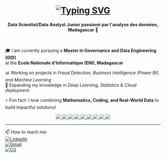 <h1 align="center">
  <a href="https://git.io/typing-svg">
    <img
      src="https://readme-typing-svg.demolab.com?font=Fira+Code&pause=1000&color=3024F7&center=true&vCenter=true&width=500&lines=Apprenti+Data+Scientist+%26+Analyst+(Alternance);Passionné+par+la+Data+Analysis+et+la+Modélisation+Prédictive"
      alt="Typing SVG"
    />
  </a>
</h1>

<h4 align="center">Data Scientist/Data Analyst Junior passioné par l'analyse des données, Madagascar 🚀</h4>
</br>

🎓 I am currently pursuing a **Master in Governance and Data Engineering (GID)**  
at the **Ecole Nationale d'Informatique (ENI), Madagascar**  

📊 Working on projects in *Fraud Detection, Business Intelligence (Power BI), and Machine Learning*  
📖 Expanding my knowledge in *Deep Learning, Statistics & Cloud deployment*  

⚡ Fun fact: I love combining **Mathematics, Coding, and Real-World Data** to build impactful solutions!  

<p align="center">
  <a href="#">
<img src="https://img.shields.io/badge/Python-3776AB?style=for-the-badge&logo=python&logoColor=white"/>
<img src="https://img.shields.io/badge/R-276DC3?style=for-the-badge&logo=r&logoColor=white"/>
<img src="https://img.shields.io/badge/PowerBI-F2C811?style=for-the-badge&logo=powerbi&logoColor=black"/>
<img src="https://img.shields.io/badge/MySQL-4479A1?style=for-the-badge&logo=mysql&logoColor=white"/>
<img src="https://img.shields.io/badge/PostgreSQL-316192?style=for-the-badge&logo=postgresql&logoColor=white"/>
<img src="https://img.shields.io/badge/Linux-FCC624?style=for-the-badge&logo=linux&logoColor=black"/>
<img src="https://img.shields.io/badge/Ubuntu-E95420?style=for-the-badge&logo=ubuntu&logoColor=white"/>
<img src="https://img.shields.io/badge/VSCode-0078D4?style=for-the-badge&logo=visual%20studio%20code&logoColor=white"/>
<img src="https://img.shields.io/badge/Git-F05032?style=for-the-badge&logo=git&logoColor=white"/>
  </a>  
</p>

---

📫 How to reach me:  
[![LinkedIn](https://img.shields.io/badge/LinkedIn-0A66C2?style=for-the-badge&logo=linkedin&logoColor=white)](https://www.linkedin.com/in/rojo-leon-narindranjanahary-989188277)  
[![Gmail](https://img.shields.io/badge/Gmail-D14836?style=for-the-badge&logo=gmail&logoColor=white)](mailto:rujleon@gmail.com)  
[![CV](https://img.shields.io/badge/My%20CV-2E86C1?style=for-the-badge&logo=readthedocs&logoColor=white)](https://cvdesignr.com/p/686cb788c97d1)  
